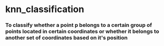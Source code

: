 # knn_classification
### To classify whether a point p belongs to a certain group of points located in certain coordinates or whether it belongs to another set of coordinates based on it's position
